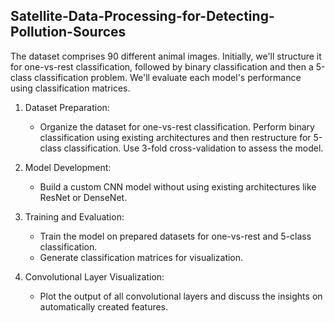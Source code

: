 ## Satellite-Data-Processing-for-Detecting-Pollution-Sources

The dataset comprises 90 different animal images. Initially, we'll structure it for one-vs-rest classification, followed by binary classification and then a 5-class classification problem. We'll evaluate each model's performance using classification matrices.

1. Dataset Preparation:
   - Organize the dataset for one-vs-rest classification. Perform binary classification using existing architectures and then restructure for 5-class classification. Use 3-fold cross-validation to assess the model.

2. Model Development:
   - Build a custom CNN model without using existing architectures like ResNet or DenseNet.

3. Training and Evaluation:
   - Train the model on prepared datasets for one-vs-rest and 5-class classification.
   - Generate classification matrices for visualization.

4. Convolutional Layer Visualization:
   - Plot the output of all convolutional layers and discuss the insights on automatically created features.

